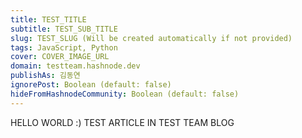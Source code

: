 ```yaml
---
title: TEST_TITLE
subtitle: TEST_SUB_TITLE
slug: TEST_SLUG (Will be created automatically if not provided)
tags: JavaScript, Python
cover: COVER_IMAGE_URL
domain: testteam.hashnode.dev  
publishAs: 김동연
ignorePost: Boolean (default: false)
hideFromHashnodeCommunity: Boolean (default: false)
---
```


HELLO WORLD :)
TEST ARTICLE IN TEST TEAM BLOG
